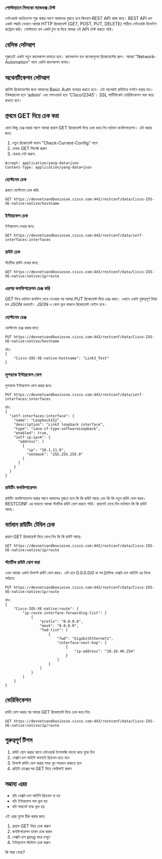 ### পোস্টম্যানে সিসকো স্যান্ডবক্স টেস্ট

নেটওয়ার্ক অটোমেশন শুরু করার আগে আমাদের বুঝতে হবে কিভাবে REST API কাজ করে। REST API হল একটা পদ্ধতি যেখানে আমরা HTTP রিকোয়েস্ট (GET, POST, PUT, DELETE) পাঠিয়ে নেটওয়ার্ক ডিভাইস কন্ট্রোল করি। পোস্টম্যান হল একটা টুল যা দিয়ে আমরা এই API টেস্ট করতে পারি।

## বেসিক সেটআপ
শুরুতেই একটা নতুন কালেকশন বানাতে হবে। কালেকশন হল অনেকগুলো রিকোয়েস্টের গ্রুপ। আমরা "Network-Automation" নামে একটা কালেকশন বানাব।

## অথেনটিকেশন সেটআপ
প্রতিটা রিকোয়েস্টের জন্য আমাদের Basic Auth ব্যবহার করতে হবে। এটা অনেকটা রাউটারে লগইন করার মত। ইউজারনেম হবে 'admin' এবং পাসওয়ার্ড হবে 'C1sco12345'। SSL সার্টিফিকেট ভেরিফিকেশন অফ করে রাখতে হবে।

## প্রথমে GET দিয়ে চেক করা
কোন কিছু চেঞ্জ করার আগে আমরা প্রথমে GET রিকোয়েস্ট দিয়ে চেক করে নিব বর্তমান কনফিগারেশন। এটা করার জন্য:

1. নতুন রিকোয়েস্ট বানান "Check-Current-Config" নামে
2. মেথড GET সিলেক্ট করুন
3. হেডার সেট করুন:
```
Accept: application/yang-data+json
Content-Type: application/yang-data+json
```

### হোস্টনেম চেক
প্রথমে হোস্টনেম চেক করি:
```
GET https://devnetsandboxiosxe.cisco.com:443/restconf/data/Cisco-IOS-XE-native:native/hostname
```

### ইন্টারফেস চেক
ইন্টারফেস দেখার জন্য:
```
GET https://devnetsandboxiosxe.cisco.com:443/restconf/data/ietf-interfaces:interfaces
```

### রাউট চেক
স্ট্যাটিক রাউট দেখার জন্য:
```
GET https://devnetsandboxiosxe.cisco.com:443/restconf/data/Cisco-IOS-XE-native:native/ip/route
```

### এরপর কনফিগারেশন চেঞ্জ করি 
GET দিয়ে বর্তমান কনফিগ দেখে নেওয়ার পর আমরা PUT রিকোয়েস্ট দিয়ে চেঞ্জ করব। এখানে একটা গুরুত্বপূর্ণ বিষয় হল JSON ফরম্যাট। JSON এ কোন ভুল থাকলে রিকোয়েস্ট ফেইল হবে।

### হোস্টনেম চেঞ্জ
হোস্টনেম চেঞ্জ করার জন্য:
```
PUT https://devnetsandboxiosxe.cisco.com:443/restconf/data/Cisco-IOS-XE-native:native/hostname

বডি:
{
    "Cisco-IOS-XE-native:hostname": "Link3_Test"
}
```

### লুপব্যাক ইন্টারফেস যোগ
লুপব্যাক ইন্টারফেস যোগ করার জন্য:
```
PUT https://devnetsandboxiosxe.cisco.com:443/restconf/data/ietf-interfaces:interfaces

বডি:
{
  "ietf-interfaces:interface": {
    "name": "Loopback152",
    "description": "Link3 loopback interface",
    "type": "iana-if-type:softwareLoopback",
    "enabled": true,
    "ietf-ip:ipv4": {
      "address": [
        {
          "ip": "10.1.11.8",
          "netmask": "255.255.255.0"
        }
      ]
    }
  }
}
```

### রাউটিং কনফিগারেশন

রাউটিং কনফিগারেশন করার আগে আমাদের বুঝতে হবে কি কি রাউট আছে এবং কি কি নতুন রাউট যোগ করব। RESTCONF এর মাধ্যমে আমরা স্ট্যাটিক রাউট যোগ করতে পারি। প্রথমেই দেখে নিব বর্তমানে কি কি রাউট আছে।

## বর্তমান রাউটিং টেবিল চেক
প্রথমে GET রিকোয়েস্ট দিয়ে দেখে নিব কি কি রাউট আছে:

```
GET https://devnetsandboxiosxe.cisco.com:443/restconf/data/Cisco-IOS-XE-native:native/ip/route
```

### স্ট্যাটিক রাউট যোগ করা
এখন আমরা একটা ডিফল্ট রাউট যোগ করব। এটা হবে 0.0.0.0/0 যা সব ট্র্যাফিক নেক্সট-হপ আইপি এর দিকে পাঠাবে:

```
PUT https://devnetsandboxiosxe.cisco.com:443/restconf/data/Cisco-IOS-XE-native:native/ip/route

বডি:
{
    "Cisco-IOS-XE-native:route": {
        "ip-route-interface-forwarding-list": [
            {
                "prefix": "0.0.0.0",
                "mask": "0.0.0.0",
                "fwd-list": [
                    {
                        "fwd": "GigabitEthernet1",
                        "interface-next-hop": [
                            {
                                "ip-address": "10.10.40.254"
                            }
                        ]
                    }
                ]
            }
        ]
    }
}
```

## ভেরিফিকেশন
রাউট যোগ করার পর আবার GET রিকোয়েস্ট দিয়ে চেক করে নিব:

```
GET https://devnetsandboxiosxe.cisco.com:443/restconf/data/Cisco-IOS-XE-native:native/ip/route
```

## গুরুত্বপূর্ণ টিপস
1. রাউট যোগ করার আগে নেটওয়ার্ক টপোলজি ভালো করে বুঝে নিন
2. নেক্সট-হপ আইপি অবশ্যই রিচেবল হতে হবে
3. ডিফল্ট রাউট যোগ করার সময় খুব সাবধান থাকতে হবে
4. প্রতিটা চেঞ্জের পর GET দিয়ে ভেরিফাই করুন

## সম্ভাব্য এরর
- যদি নেক্সট-হপ আইপি রিচেবল না হয়
- যদি ইন্টারফেস নাম ভুল হয়
- যদি সাবনেট মাস্ক ভুল হয়

এই এরর গুলো ঠিক করার জন্য:
1. প্রথমে GET দিয়ে চেক করুন
2. কনফিগারেশন ডাবল চেক করুন
3. নেক্সট-হপ ping করে দেখুন
4. ইন্টারফেস স্ট্যাটাস চেক করুন

কি পারা গেছে?